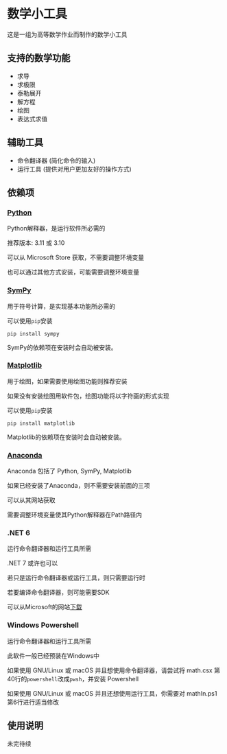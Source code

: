 # 数学小工具

这是一组为高等数学作业而制作的数学小工具

## 支持的数学功能

- 求导
- 求极限
- 泰勒展开
- 解方程
- 绘图
- 表达式求值

## 辅助工具

- 命令翻译器 (简化命令的输入)
- 运行工具 (提供对用户更加友好的操作方式)

## 依赖项

### [Python](https://www.python.org/)

Python解释器，是运行软件所必需的

推荐版本: 3.11 或 3.10

可以从 Microsoft Store 获取，不需要调整环境变量

也可以通过其他方式安装，可能需要调整环境变量

### [SymPy](https://www.sympy.org/)

用于符号计算，是实现基本功能所必需的

可以使用`pip`安装

`pip install sympy`

SymPy的依赖项在安装时会自动被安装。

### [Matplotlib](https://matplotlib.org/)

用于绘图，如果需要使用绘图功能则推荐安装

如果没有安装绘图用软件包，绘图功能将以字符画的形式实现

可以使用`pip`安装

`pip install matplotlib`

Matplotlib的依赖项在安装时会自动被安装。

### [Anaconda](https://www.anaconda.com/)

Anaconda 包括了 Python, SymPy, Matplotlib

如果已经安装了Anaconda，则不需要安装前面的三项

可以从其网站获取

需要调整环境变量使其Python解释器在Path路径内

### .NET 6

运行命令翻译器和运行工具所需

.NET 7 或许也可以

若只是运行命令翻译器或运行工具，则只需要运行时

若要编译命令翻译器，则可能需要SDK

可以从Microsoft的网站[下载](https://dotnet.microsoft.com/download)

### Windows Powershell

运行命令翻译器和运行工具所需

此软件一般已经预装在Windows中

如果使用 GNU/Linux 或 macOS 并且想使用命令翻译器，请尝试将 math.csx 第40行的`powershell`改成`pwsh`，并安装 Powershell

如果使用 GNU/Linux 或 macOS 并且还想使用运行工具，你需要对 mathIn.ps1 第6行进行适当修改

## 使用说明

未完待续
